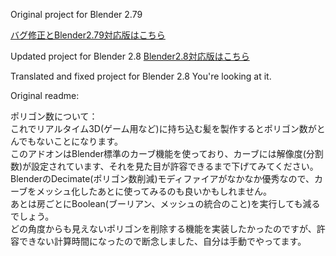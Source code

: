 ﻿Original project for Blender 2.79

[バグ修正とBlender2.79対応版はこちら](https://github.com/dskjal/Blender-AnimeHairSupporter)  

Updated project for Blender 2.8
[Blender2.8対応版はこちら](https://github.com/Taremin/Blender-AnimeHairSupporter)  

Translated and fixed project for Blender 2.8
You're looking at it.


Original readme: 

ポリゴン数について：  
これでリアルタイム3D(ゲーム用など)に持ち込む髪を製作するとポリゴン数がとんでもないことになります。  
このアドオンはBlender標準のカーブ機能を使っており、カーブには解像度(分割数)が設定されています、それを見た目が許容できるまで下げてみてください。  
BlenderのDecimate(ポリゴン数削減)モディファイアがなかなか優秀なので、カーブをメッシュ化したあとに使ってみるのも良いかもしれません。  
あとは房ごとにBoolean(ブーリアン、メッシュの統合のこと)を実行しても減るでしょう。  
どの角度からも見えないポリゴンを削除する機能を実装したかったのですが、許容できない計算時間になったので断念しました、自分は手動でやってます。  
